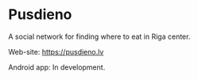 # Pusdieno

A social network for finding where to eat in Riga center.

Web-site:
https://pusdieno.lv

Android app:
In development.
